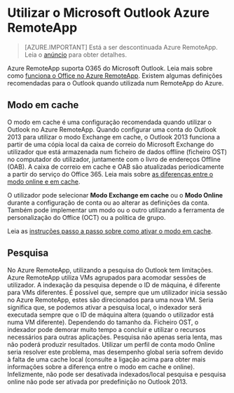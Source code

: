 <properties
    pageTitle="Utilizar o Outlook no Azure RemoteApp | Microsoft Azure" 
    description="Saiba como configurar e utilizar o Outlook no Azure RemoteApp | Microsoft Azure"
    services="remoteapp"
    documentationCenter=""
    authors="pavithir"
    manager="mbaldwin" />

<tags
    ms.service="remoteapp"
    ms.workload="compute"
    ms.tgt_pltfrm="na"
    ms.devlang="na"
    ms.topic="hero-article"
    ms.date="08/15/2016"
    ms.author="elizapo" />

# <a name="using-microsoft-outlook-in-azure-remoteapp"></a>Utilizar o Microsoft Outlook Azure RemoteApp

> [AZURE.IMPORTANT]
> Está a ser descontinuada Azure RemoteApp. Leia o [anúncio](https://go.microsoft.com/fwlink/?linkid=821148) para obter detalhes.

Azure RemoteApp suporta O365 do Microsoft Outlook. Leia mais sobre como [funciona o Office no Azure RemoteApp](remoteapp-officesubscription.md). Existem algumas definições recomendadas para o Outlook quando utilizada num RemoteApp do Azure.

## <a name="cached-mode"></a>Modo em cache
O modo em cache é uma configuração recomendada quando utilizar o Outlook no Azure RemoteApp. Quando configurar uma conta do Outlook 2013 para utilizar o modo Exchange em cache, o Outlook 2013 funciona a partir de uma cópia local da caixa de correio do Microsoft Exchange do utilizador que está armazenada num ficheiro de dados offline (ficheiro OST) no computador do utilizador, juntamente com o livro de endereços Offline (OAB). A caixa de correio em cache e OAB são atualizadas periodicamente a partir do serviço do Office 365. Leia mais sobre [as diferenças entre o modo online e em cache](https://technet.microsoft.com/library/jj683103.aspx).

O utilizador pode selecionar **Modo Exchange em cache** ou o **Modo Online** durante a configuração de conta ou ao alterar as definições da conta. Também pode implementar um modo ou o outro utilizando a ferramenta de personalização do Office (OCT) ou a política de grupo.  

Leia as [instruções passo a passo sobre como ativar o modo em cache](https://technet.microsoft.com/library/c6f4cad9-c918-420e-bab3-8b49e1885034#proc).

## <a name="search"></a>Pesquisa
No Azure RemoteApp, utilizando a pesquisa do Outlook tem limitações. Azure RemoteApp utiliza VMs agrupados para acomodar sessões de utilizador. A indexação da pesquisa depende o ID de máquina, é diferente para VMs diferentes. É possível que, sempre que um utilizador inicia sessão no Azure RemoteApp, estes são direcionados para uma nova VM. Seria significa que, se podemos ativar a pesquisa local, o indexador será executada sempre que o ID de máquina altera (quando o utilizador está numa VM diferente). Dependendo do tamanho da. Ficheiro OST, o indexador pode demorar muito tempo a concluir e utilizar o recursos necessários para outras aplicações. Pesquisa não apenas seria lenta, mas não poderá produzir resultados. Utilizar um perfil de conta modo Online seria resolver este problema, mas desempenho global seria sofrem devido à falta de uma cache local (consulte a ligação acima para obter mais informações sobre a diferença entre o modo em cache e online). Infelizmente, não pode ser desativada indexados/local pesquisa e pesquisa online não pode ser ativada por predefinição no Outlook 2013.
